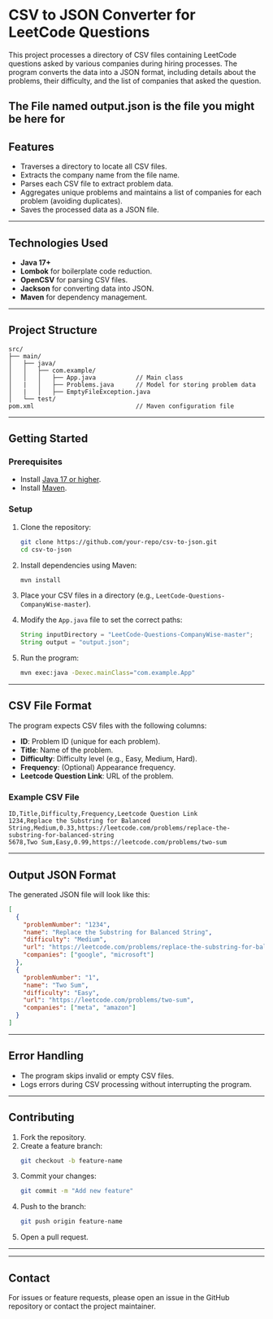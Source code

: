 
# CSV to JSON Converter for LeetCode Questions

This project processes a directory of CSV files containing LeetCode questions asked by various companies during hiring processes. The program converts the data into a JSON format, including details about the problems, their difficulty, and the list of companies that asked the question.

## **The File named output.json is the file you might be here for**

## **Features**
- Traverses a directory to locate all CSV files.
- Extracts the company name from the file name.
- Parses each CSV file to extract problem data.
- Aggregates unique problems and maintains a list of companies for each problem (avoiding duplicates).
- Saves the processed data as a JSON file.

---

## **Technologies Used**
- **Java 17+**
- **Lombok** for boilerplate code reduction.
- **OpenCSV** for parsing CSV files.
- **Jackson** for converting data into JSON.
- **Maven** for dependency management.

---

## **Project Structure**
```
src/
├── main/
│   ├── java/
│   │   ├── com.example/
│   │   │   ├── App.java           // Main class
│   |   │   ├── Problems.java      // Model for storing problem data
│   |   │   ├── EmptyFileException.java    
│   └── test/
pom.xml                            // Maven configuration file
```

---

## **Getting Started**

### **Prerequisites**
- Install [Java 17 or higher](https://www.oracle.com/java/technologies/javase-downloads.html).
- Install [Maven](https://maven.apache.org/install.html).

### **Setup**
1. Clone the repository:
   ```bash
   git clone https://github.com/your-repo/csv-to-json.git
   cd csv-to-json
   ```

2. Install dependencies using Maven:
   ```bash
   mvn install
   ```

3. Place your CSV files in a directory (e.g., `LeetCode-Questions-CompanyWise-master`).

4. Modify the `App.java` file to set the correct paths:
   ```java
   String inputDirectory = "LeetCode-Questions-CompanyWise-master";
   String output = "output.json";
   ```

5. Run the program:
   ```bash
   mvn exec:java -Dexec.mainClass="com.example.App"
   ```

---

## **CSV File Format**
The program expects CSV files with the following columns:
- **ID**: Problem ID (unique for each problem).
- **Title**: Name of the problem.
- **Difficulty**: Difficulty level (e.g., Easy, Medium, Hard).
- **Frequency**: (Optional) Appearance frequency.
- **Leetcode Question Link**: URL of the problem.

### **Example CSV File**
```csv
ID,Title,Difficulty,Frequency,Leetcode Question Link
1234,Replace the Substring for Balanced String,Medium,0.33,https://leetcode.com/problems/replace-the-substring-for-balanced-string
5678,Two Sum,Easy,0.99,https://leetcode.com/problems/two-sum
```

---

## **Output JSON Format**
The generated JSON file will look like this:
```json
[
  {
    "problemNumber": "1234",
    "name": "Replace the Substring for Balanced String",
    "difficulty": "Medium",
    "url": "https://leetcode.com/problems/replace-the-substring-for-balanced-string",
    "companies": ["google", "microsoft"]
  },
  {
    "problemNumber": "1",
    "name": "Two Sum",
    "difficulty": "Easy",
    "url": "https://leetcode.com/problems/two-sum",
    "companies": ["meta", "amazon"]
  }
]
```

---

## **Error Handling**
- The program skips invalid or empty CSV files.
- Logs errors during CSV processing without interrupting the program.

---

## **Contributing**
1. Fork the repository.
2. Create a feature branch:
   ```bash
   git checkout -b feature-name
   ```
3. Commit your changes:
   ```bash
   git commit -m "Add new feature"
   ```
4. Push to the branch:
   ```bash
   git push origin feature-name
   ```
5. Open a pull request.

---

---

## **Contact**
For issues or feature requests, please open an issue in the GitHub repository or contact the project maintainer.
